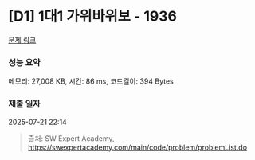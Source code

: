 # [D1] 1대1 가위바위보 - 1936 

[문제 링크](https://swexpertacademy.com/main/code/problem/problemDetail.do?contestProbId=AV5PjKXKALcDFAUq) 

### 성능 요약

메모리: 27,008 KB, 시간: 86 ms, 코드길이: 394 Bytes

### 제출 일자

2025-07-21 22:14



> 출처: SW Expert Academy, https://swexpertacademy.com/main/code/problem/problemList.do